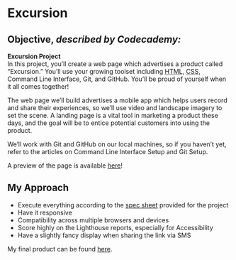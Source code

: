 Excursion
========

Objective, _described by Codecademy:_
---------------------------------------------------

**Excursion Project**  
In this project, you’ll create a web page which advertises a product called “Excursion.” You’ll use your growing toolset including <abbr title="Hypertext Markup Language">HTML</abbr>, <abbr title="Cascading Style Sheet">CSS</abbr>, Command Line Interface, Git, and GitHub. You’ll be proud of yourself when it all comes together!

The web page we’ll build advertises a mobile app which helps users record and share their experiences, so we’ll use video and landscape imagery to set the scene. A landing page is a vital tool in marketing a product these days, and the goal will be to entice potential customers into using the product.

We’ll work with Git and GitHub on our local machines, so if you haven’t yet, refer to the articles on Command Line Interface Setup and Git Setup.

A preview of the page is available [here](https://content.codecademy.com/programs/freelance-one/excursion/index.html)!

My Approach
-------------

* Execute everything according to the [spec sheet](https://content.codecademy.com/programs/freelance-one/excursion/mocks/excursion_redline.png) provided for the project
* Have it responsive
* Compatibility across multiple browsers and devices
* Score highly on the Lighthouse reports, especially for Accessibility
* Have a slightly fancy display when sharing the link via SMS

My final product can be found [here](https://anthonychavis.github.io/excursion).